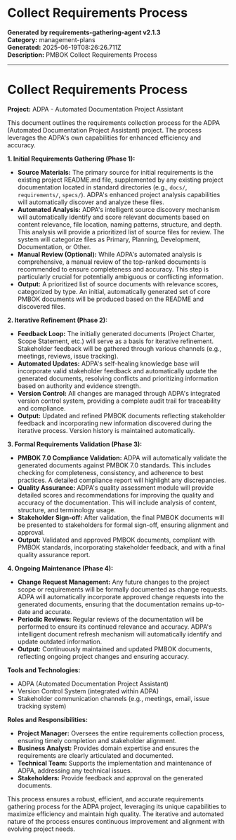# Collect Requirements Process

**Generated by requirements-gathering-agent v2.1.3**  
**Category:** management-plans  
**Generated:** 2025-06-19T08:26:26.711Z  
**Description:** PMBOK Collect Requirements Process

---

# Collect Requirements Process

**Project:** ADPA - Automated Documentation Project Assistant

This document outlines the requirements collection process for the ADPA (Automated Documentation Project Assistant) project.  The process leverages the ADPA's own capabilities for enhanced efficiency and accuracy.

**1.  Initial Requirements Gathering (Phase 1):**

* **Source Materials:** The primary source for initial requirements is the existing project README.md file, supplemented by any existing project documentation located in standard directories (e.g., `docs/`, `requirements/`, `specs/`).  ADPA's enhanced project analysis capabilities will automatically discover and analyze these files.
* **Automated Analysis:** ADPA's intelligent source discovery mechanism will automatically identify and score relevant documents based on content relevance, file location, naming patterns, structure, and depth.  This analysis will provide a prioritized list of source files for review. The system will categorize files as Primary, Planning, Development, Documentation, or Other.
* **Manual Review (Optional):**  While ADPA's automated analysis is comprehensive, a manual review of the top-ranked documents is recommended to ensure completeness and accuracy. This step is particularly crucial for potentially ambiguous or conflicting information.
* **Output:** A prioritized list of source documents with relevance scores, categorized by type.  An initial, automatically generated set of core PMBOK documents will be produced based on the README and discovered files.

**2. Iterative Refinement (Phase 2):**

* **Feedback Loop:** The initially generated documents (Project Charter, Scope Statement, etc.) will serve as a basis for iterative refinement.  Stakeholder feedback will be gathered through various channels (e.g., meetings, reviews, issue tracking).
* **Automated Updates:**  ADPA's self-healing knowledge base will incorporate valid stakeholder feedback and automatically update the generated documents, resolving conflicts and prioritizing information based on authority and evidence strength.
* **Version Control:**  All changes are managed through ADPA's integrated version control system, providing a complete audit trail for traceability and compliance.
* **Output:** Updated and refined PMBOK documents reflecting stakeholder feedback and incorporating new information discovered during the iterative process.  Version history is maintained automatically.

**3. Formal Requirements Validation (Phase 3):**

* **PMBOK 7.0 Compliance Validation:** ADPA will automatically validate the generated documents against PMBOK 7.0 standards.  This includes checking for completeness, consistency, and adherence to best practices.  A detailed compliance report will highlight any discrepancies.
* **Quality Assurance:**  ADPA's quality assessment module will provide detailed scores and recommendations for improving the quality and accuracy of the documentation. This will include analysis of content, structure, and terminology usage.
* **Stakeholder Sign-off:**  After validation, the final PMBOK documents will be presented to stakeholders for formal sign-off, ensuring alignment and approval.
* **Output:**  Validated and approved PMBOK documents, compliant with PMBOK standards, incorporating stakeholder feedback, and with a final quality assurance report.


**4. Ongoing Maintenance (Phase 4):**

* **Change Request Management:** Any future changes to the project scope or requirements will be formally documented as change requests. ADPA will automatically incorporate approved change requests into the generated documents, ensuring that the documentation remains up-to-date and accurate.
* **Periodic Reviews:**  Regular reviews of the documentation will be performed to ensure its continued relevance and accuracy.  ADPA's intelligent document refresh mechanism will automatically identify and update outdated information.
* **Output:**  Continuously maintained and updated PMBOK documents, reflecting ongoing project changes and ensuring accuracy.


**Tools and Technologies:**

* ADPA (Automated Documentation Project Assistant)
* Version Control System (integrated within ADPA)
* Stakeholder communication channels (e.g., meetings, email, issue tracking system)


**Roles and Responsibilities:**

* **Project Manager:** Oversees the entire requirements collection process, ensuring timely completion and stakeholder alignment.
* **Business Analyst:** Provides domain expertise and ensures the requirements are clearly articulated and documented.
* **Technical Team:**  Supports the implementation and maintenance of ADPA, addressing any technical issues.
* **Stakeholders:** Provide feedback and approval on the generated documents.


This process ensures a robust, efficient, and accurate requirements gathering process for the ADPA project, leveraging its unique capabilities to maximize efficiency and maintain high quality.  The iterative and automated nature of the process ensures continuous improvement and alignment with evolving project needs.
